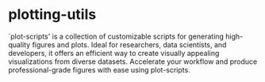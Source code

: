 # plotting-utils
`plot-scripts' is a collection of customizable scripts for generating high-quality figures and plots. Ideal for researchers, data scientists, and developers, it offers an efficient way to create visually appealing visualizations from diverse datasets. Accelerate your workflow and produce professional-grade figures with ease using plot-scripts.

